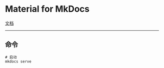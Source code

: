# Material for MkDocs

[文档](https://squidfunk.github.io/mkdocs-material/getting-started/)

---
## 命令

```shell
# 启动
mkdocs serve
```
